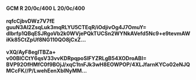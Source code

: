 #### GCM R 20/0c/400 L 20/0c/400
**rqfcCjbvDWz7V7fE**<br/>**guuN3AI2ZsqLuk3mqRLYU5CTEqR/iOdjivOg4J7OmuY=**<br/>**dIbrfp1QBqESJRgoVb2k0WVjePQkTUCSn2WYNkAVefd5Nc9+e9tevmAWiKk85CtZpUf8NG110QO8jCxZ...**<br/><br/>
**vXQ/AyF8eglTBZa+**<br/>**v00BlCCtY6qsV33vvKDRpqpoSIFYZRLgB54XODroABI=**<br/>**BVP92OfHMfC0f9BOjJ/xqC1tnFJk3wH8EOWPOP/4XLJfarnKYCo02eNJQMCcFK//P/LwehEenXbINyMM...**